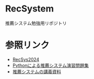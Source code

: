 # RecSystem  
推薦システム勉強用リポジトリ  

# 参照リンク  
- [RecSys2024](https://recsys.acm.org/recsys24/)
- [Pythonによる推薦システム演習問題集](https://github.com/recsyslab/recsys-python)
- [推薦システムの講義資料](https://note.com/masa_kazama/n/na630a2f46058)
